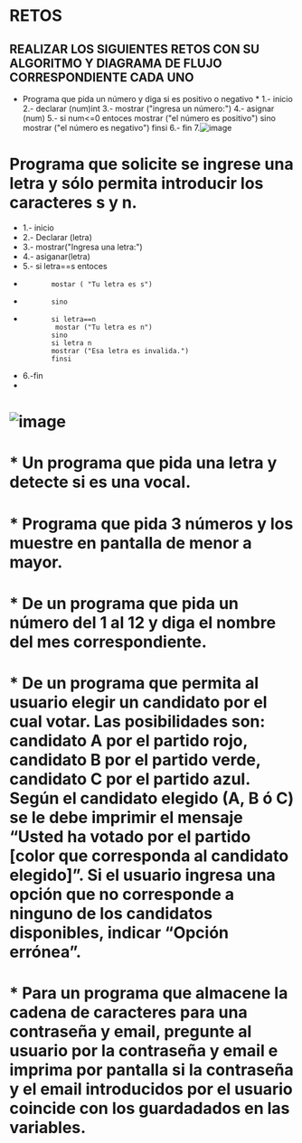 # RETOS
## REALIZAR LOS SIGUIENTES RETOS CON SU ALGORITMO Y DIAGRAMA DE FLUJO CORRESPONDIENTE CADA UNO 

* Programa que pida un número y diga si es positivo o negativo
    *
    1.- inicio
    2.- declarar (num)int
    3.- mostrar ("ingresa un número:")
    4.- asignar (num)
    5.- si num<=0 entoces
          mostrar ("el número es positivo")
        sino
          mostrar ("el número es negativo")
          finsi
    6.- fin
    7.![image](https://user-images.githubusercontent.com/104279876/167275343-3218ccb3-0ac0-4da0-b09a-836a4b194d50.png)


#  Programa que solicite se ingrese una letra y sólo permita introducir los caracteres s y n.
* 1.- inicio
* 2.- Declarar (letra)
* 3.- mostrar("Ingresa una letra:")
* 4.- asiganar(letra)
* 5.- si letra==s entoces 
*            mostar ( "Tu letra es s")
*            sino
*            si letra==n
              mostar ("Tu letra es n")
             sino 
             si letra n
             mostrar ("Esa letra es invalida.")
             finsi
 * 6.-fin
 * 
 # ![image](https://user-images.githubusercontent.com/104279876/167275253-cfb98022-42d1-4726-9fc2-45c0c7f4173c.png)


# * Un programa que pida una letra y detecte si es una vocal. 
# * Programa que pida 3 números y los muestre en pantalla de menor a mayor.  
# * De un programa que pida un número del 1 al 12 y diga el nombre del mes correspondiente.
# * De un programa que permita al usuario elegir un candidato por el cual votar. Las posibilidades son: candidato A por el partido rojo, candidato B por el partido verde, candidato C por el partido azul. Según el candidato elegido (A, B ó C) se le debe imprimir el mensaje “Usted ha votado por el partido [color que corresponda al candidato elegido]”. Si el usuario ingresa una opción que no corresponde a ninguno de los candidatos disponibles, indicar “Opción errónea”.
# * Para un programa que almacene la cadena de caracteres para una contraseña y email, pregunte al usuario por la contraseña y email e imprima por pantalla si la contraseña y el email introducidos por el usuario coincide con los guardadados en las variables.
